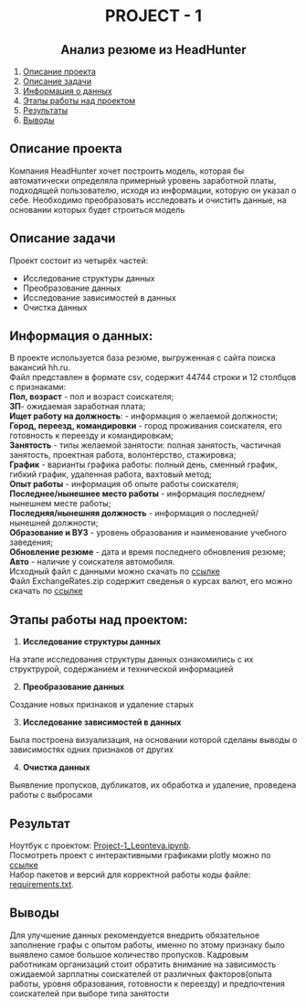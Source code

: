 # <center> PROJECT - 1</center> 
## <center>Анализ резюме из HeadHunter</center>

1. [Описание проекта](#описание-проекта)
2. [Описание задачи](#описание-задачи) 
3. [Информация о данных](#информация-о-данных)
4. [Этапы работы над проектом](#этапы-работы-над-проектом)
5. [Результаты](#результаты)
6. [Выводы](#выводы)
   
## Описание проекта

 Компания HeadHunter хочет построить модель, которая бы автоматически определяла примерный уровень заработной платы, подходящей пользователю, исходя из информации, которую он указал о себе. Необходимо преобразовать исследовать и очистить данные, на основании которых будет строиться модель

## Описание задачи

Проект состоит из четырёх частей:
- Исследование структуры данных
- Преобразование данных
- Исследование зависимостей в данных
- Очистка данных

## Информация о данных:

В проекте используется база резюме, выгруженная с сайта поиска вакансий hh.ru.        
Файл представлен в формате csv,  содержит 44744 строки и  12 столбцов с признаками:                     
**Пол, возраст** - пол и возраст соискателя;                    
**ЗП**- ожидаемая заработная плата;                                      
**Ищет работу на должность**: - информация о желаемой должности;                 
**Город, переезд, командировки** - город проживания соискателя, его готовность к переезду и командировкам;              
**Занятость** - типы желаемой занятости: полная занятость, частичная занятость, проектная работа, волонтерство, стажировка;                    
**График** - варианты графика работы: полный день, сменный график, гибкий график, удаленная работа, вахтовый метод;                           
**Опыт работы** - информация об опыте работы соискателя;             
**Последнее/нынешнее место работы** - информация последнем/нынешнем месте работы;              
**Последняя/нынешняя должность** - информация о последней/нынешней должности;             
**Образование и ВУЗ** - уровень образования и наименование  учебного заведения;               
**Обновление резюме** - дата и время последнего обновления резюме;             
**Авто** - наличие у соискателя автомобиля.             
Исходный файл с данными  можно скачать по [ссылке](https://drive.google.com/file/d/1O_g_ZEoEOeIJlVZDygVdq28rOzJFbGtn/view?usp=sharing)     
Файл ExchangeRates.zip содержит сведенья о курсах валют, его можно скачать по  [ссылке](https://drive.google.com/file/d/1evctGdlv4ZgrXlE9b7HlKCga_hCrvcwc/view?usp=sharing)            
## Этапы работы над проектом:

1. **Исследование структуры данных**

На этапе исследования структуры данных ознакомились с их структрурой, содержанием и технической информацией 

2. **Преобразование данных** 

 Создание новых признаков и удаление старых

3. **Исследование зависимостей в данных**

Была построена визуализация, на основании которой сделаны выводы о зависимостях одних признаков от других

4. **Очистка данных**

Выявление пропусков, дубликатов, их обработка и удаление, проведена работы с выбросами

## Результат

Ноутбук с проектом: [Project-1_Leonteva.ipynb](https://github.com/tanya25pm/reposit1/blob/master/PROJECT_1/Project-1_Leonteva.ipynb).  
Посмотреть проект с интерактивными графиками plotly можно по [ссылке](https://hub.2i2c.mybinder.org/user/tanya25pm-reposit1-mi8qj80g/lab/tree/PROJECT_1/Project-1_Leonteva.ipynb)    
Набор пакетов и версий для корректной работы коды файле: [requirements.txt](https://github.com/tanya25pm/reposit1/blob/master/PROJECT_1/requirements.txt).  

## Выводы
Для улучшение данных рекомендуется внедрить обязательное заполнение графы с опытом работы, именно по этому признаку было выявлено самое большое количество пропусков. Кадровым работникам организаций стоит обратить внимание на зависимость ожидаемой зарплатны соискателей от различных факторов(опыта работы, уровня образования, готовности к переезду) и предпочтения соискателей при выборе типа занятости
